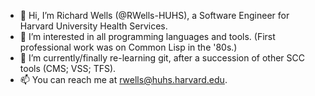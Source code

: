 - 👋 Hi, I’m Richard Wells (@RWells-HUHS), a Software Engineer for Harvard University Health Services.
- 👀 I’m interested in all programming languages and tools. (First professional work was on Common Lisp in the '80s.)
- 🌱 I’m currently/finally re-learning git, after a succession of other SCC tools (CMS; VSS; TFS).
- 📫 You can reach me at rwells@huhs.harvard.edu.

<!---
RWells-HUHS/RWells-HUHS is a ✨ special ✨ repository because its `README.md` (this file) appears on your GitHub profile.
You can click the Preview link to take a look at your changes.
--->
